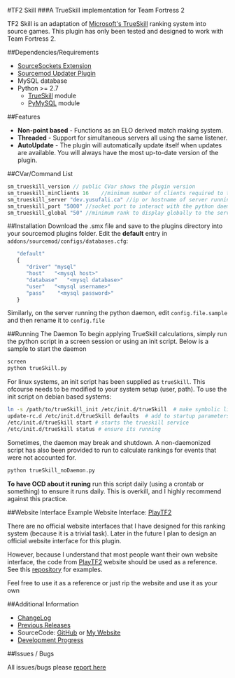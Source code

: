 #TF2 Skill
###A TrueSkill implementation for Team Fortress 2

TF2 Skill is an adaptation of [Microsoft's TrueSkill][5] ranking system into source games. This plugin has only been tested and designed to work with Team Fortress 2. 

##Dependencies/Requirements
* [SourceSockets Extension][3]
* [Sourcemod Updater Plugin][4]
* MySQL database
* Python >= 2.7
   * [TrueSkill][1]  module
   * [PyMySQL][2] module

##Features
* **Non-point based** - Functions as an ELO derived match making system.
* **Threaded** - Support for simultaneous servers all using the same listener.
* **AutoUpdate** - The plugin will automatically update itself when updates are available. You will always have the most up-to-date version of the plugin.

##CVar/Command List

```javascript
sm_trueskill_version // public CVar shows the plugin version
sm_trueskill_minClients 16    //minimum number of clients required to track ranking
sm_trueskill_server "dev.yusufali.ca" //ip or hostname of server running python script
sm_trueskill_port "5000" //socket port to interact with the python daemon
sm_trueskill_global "50" //minimum rank to display globally to the server, 0 for off
```

##Installation
Download the .smx file and save to the plugins directory into your sourcemod plugins folder. Edit the **default** entry in `addons/sourcemod/configs/databases.cfg`:

```javascript
   "default"
   {
      "driver" "mysql"
      "host"   "<mysql host>"
      "database"   "<mysql database>"
      "user"   "<mysql username>"
      "pass"    "<mysql password>"
   }
```

Similarly, on the server running the python daemon, edit `config.file.sample` and then rename it to `config.file`

##Running The Daemon
To begin applying TrueSkill calculations, simply run the python script in a screen session or using an init script. Below is a sample to start the daemon

```bash
screen
python trueSkill.py
```

For linux systems, an init script has been supplied as `trueSkill`. This ofcourse needs to be modified to your system setup (user, path). To use the init script on debian based systems:

```bash
ln -s /path/to/trueSkill_init /etc/init.d/trueSkill  # make symbolic link
update-rc.d /etc/init.d/trueSkill defaults  # add to startup parameters
/etc/init.d/trueSkill start # starts the trueskill service
/etc/init.d/trueSkill status # ensure its running
```

Sometimes, the daemon may break and shutdown. A non-daemonized script has also been provided to run to calculate rankings for events that were not accounted for.

```bash
python trueSkill_noDaemon.py
```
**To have OCD about it runing** run this script daily (using a crontab or something) to ensure it runs daily. This is overkill, and I highly recommend against this practice. 

##Website Interface
Example Website Interface: [PlayTF2][6]

There are no official website interfaces that I have designed for this ranking system (because it is a trivial task). Later in the future I plan to design an official website interface for this plugin.

However, because I understand that most people want their own website interface, the code from [PlayTF2][6] website should be used as a reference. See this [repository](https://github.com/yusuf-a/hlstatsx) for examples.

Feel free to use it as a reference or just rip the website and use it as your own

##Additional Information

* [ChangeLog][7]
* [Previous Releases][8]
* SourceCode: [GitHub][9] or [My Website][10]
* [Development Progress][11]

##Issues / Bugs

All issues/bugs please [report here](https://github.com/yusuf-a/tf2Skill/issues)


[1]: http://trueskill.org/
[2]: https://pypi.python.org/pypi/PyMySQL
[3]: https://forums.alliedmods.net/showthread.php?t=67640
[4]: https://forums.alliedmods.net/showthread.php?t=169095
[5]: http://research.microsoft.com/en-us/projects/trueskill/
[6]: http://playtf2.com/stats/
[7]: https://github.com/yusuf-a/tf2Skill/commits/master
[8]: https://github.com/yusuf-a/tf2Skill/releases
[9]: https://github.com/yusuf-a/tf2Skill
[10]: http://yusufali.ca/repos/tf2Skill.git/
[11]: https://github.com/yusuf-a/tf2Skill/network
